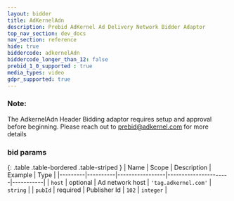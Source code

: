 ```yaml
---
layout: bidder
title: AdKernelAdn
description: Prebid AdKernel Ad Delivery Network Bidder Adaptor
top_nav_section: dev_docs
nav_section: reference
hide: true
biddercode: adkernelAdn
biddercode_longer_than_12: false
prebid_1_0_supported : true
media_types: video
gdpr_supported: true
---
```


### Note:

The AdkernelAdn Header Bidding adaptor requires setup and approval before beginning. Please reach out to <prebid@adkernel.com> for more details

### bid params

{: .table .table-bordered .table-striped }
| Name    | Scope    | Description     | Example              | Type      |
|---------|----------|-----------------|----------------------|-----------|
| `host`  | optional | Ad network host | `'tag.adkernel.com'` | `string`  |
| `pubId` | required | Publisher Id    | `102`                | `integer` |
